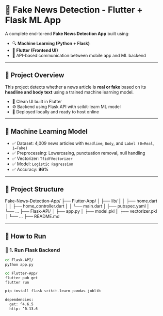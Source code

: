# 📰 Fake News Detection - Flutter + Flask ML App

A complete end-to-end **Fake News Detection App** built using:
- 🔍 **Machine Learning (Python + Flask)**
- 📱 **Flutter (Frontend UI)**
- 🔗 API-based communication between mobile app and ML backend

---

## 📌 Project Overview

This project detects whether a news article is **real or fake** based on its **headline and body text** using a trained machine learning model.

- 💬 Clean UI built in Flutter
- ⚙️ Backend using Flask API with scikit-learn ML model
- 📂 Deployed locally and ready to host online

---

## 🧠 Machine Learning Model

- ✅ Dataset: 4,009 news articles with `Headline`, `Body`, and `Label (0=Real, 1=Fake)`
- ✅ Preprocessing: Lowercasing, punctuation removal, null handling
- ✅ Vectorizer: `TfidfVectorizer`
- ✅ Model: `Logistic Regression`
- ✅ Accuracy: **96%**

---

## 📁 Project Structure

Fake-News-Detection-App/ ├── Flutter-App/ │ ├── lib/ │ │ ├── home.dart │ │ ├── home_controller.dart │ │ └── main.dart │ ├── pubspec.yaml │ └── ... ├── Flask-API/ │ ├── app.py │ ├── model.pkl │ ├── vectorizer.pkl │ └── ... ├── README.md


---

## 🚀 How to Run

### 🧪 1. Run Flask Backend

```bash
cd Flask-API/
python app.py

cd Flutter-App/
flutter pub get
flutter run

pip install flask scikit-learn pandas joblib

dependencies:
  get: ^4.6.5
  http: ^0.13.6



